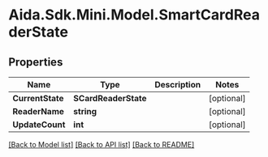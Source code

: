 # Aida.Sdk.Mini.Model.SmartCardReaderState

## Properties

Name | Type | Description | Notes
------------ | ------------- | ------------- | -------------
**CurrentState** | **SCardReaderState** |  | [optional] 
**ReaderName** | **string** |  | [optional] 
**UpdateCount** | **int** |  | [optional] 

[[Back to Model list]](../README.md#documentation-for-models) [[Back to API list]](../README.md#documentation-for-api-endpoints) [[Back to README]](../README.md)

